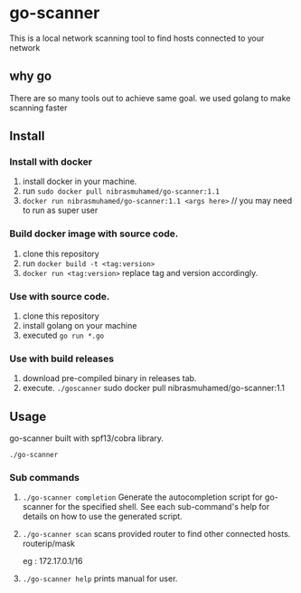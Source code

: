 # go-scanner

This is a local network scanning tool to find hosts connected to your network

## why go

There are so many tools out to achieve same goal. we used golang to make scanning faster

## Install 

### Install with docker

1. install docker in your machine.
2. run `sudo docker pull nibrasmuhamed/go-scanner:1.1`
3. `docker run nibrasmuhamed/go-scanner:1.1 <args here>` // you may need to run as super user

### Build docker image with source code.

1. clone this repository
2. run `docker build -t <tag:version>`
3. `docker run <tag:version>`
    replace tag and version accordingly. 

### Use with source code.

1. clone this repository
2. install golang on your machine
3. executed `go run *.go`

### Use with build releases

1. download pre-compiled binary in releases tab.
2. execute. `./goscanner`
sudo docker pull nibrasmuhamed/go-scanner:1.1

## Usage

go-scanner built with spf13/cobra library.

`./go-scanner` 

### Sub commands

1. `./go-scanner completion` 
    Generate the autocompletion script for go-scanner for the specified shell.
    See each sub-command's help for details on how to use the generated script.

2. `./go-scanner scan`
    scans provided router to find other connected hosts.
    routerip/mask

    eg : 172.17.0.1/16

3. `./go-scanner help`
    prints manual for user.


